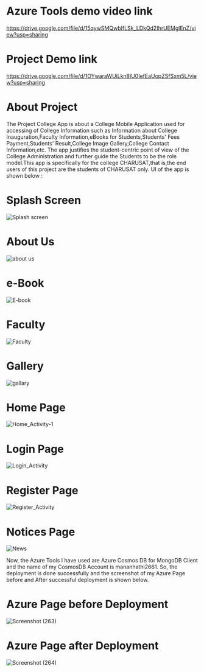 # Azure Tools demo video link
https://drive.google.com/file/d/15qywSMQwbIfLSk_LDkQd2IhrUEMglEnZ/view?usp=sharing

# Project Demo link
https://drive.google.com/file/d/1OYwaraWUiLkn8lU0IefEaUopZSfSxm5L/view?usp=sharing

# About Project 
The Project College App is about a College Mobile Application used for accessing of College Information such as Information about College Inauguration,Faculty Information,eBooks for Students,Students' Fees Payment,Students' Result,College Image Gallery,College Contact Information,etc. The app justifies the student-centric point of view of the College Administration and further guide the Students to be the role model.This app is specifically for the college CHARUSAT,that is,the end users of this project are the students of CHARUSAT only. UI of the app is shown below :

# Splash Screen 
![Splash screen](https://user-images.githubusercontent.com/68992855/155738358-4407d001-d6c1-4142-8f18-c3376491552d.jpg)

# About Us 
![about us](https://user-images.githubusercontent.com/68992855/155738786-da054c87-a23d-473b-97f8-1dbf24d67e5a.jpg)

# e-Book
![E-book](https://user-images.githubusercontent.com/68992855/155738808-69bc6f93-ef51-4303-9cae-c9fbb78d1852.jpg)

# Faculty
![Faculty](https://user-images.githubusercontent.com/68992855/155738898-55b162e6-e649-4826-9e11-142570ee4e87.jpg)

# Gallery
![gallary](https://user-images.githubusercontent.com/68992855/155739608-fee45fdc-cb5f-44e4-89af-755ba4f43301.jpg)

# Home Page 
![Home_Activity-1](https://user-images.githubusercontent.com/68992855/155739467-7916ef83-e9ac-427b-a0c1-3d113ed6d403.jpg)

# Login Page
![Login_Activity](https://user-images.githubusercontent.com/68992855/155739519-e6359436-6cdb-42a0-ac83-24183a82860f.jpg)

# Register Page
![Register_Activity](https://user-images.githubusercontent.com/68992855/155739567-4ceca659-5b93-4b3a-8b0a-269d07041d75.jpg)

# Notices Page
![News](https://user-images.githubusercontent.com/68992855/155739933-a70e9839-bcfe-4d27-bb38-dcae90fad073.jpg)



Now, the Azure Tools I have used are Azure Cosmos DB for MongoDB Client and the name of my CosmosDB Account is mananhathi2661. So, the deployment is done successfully and the screenshot of my Azure Page before and After successful deployment is shown below.

# Azure Page before Deployment
![Screenshot (263)](https://user-images.githubusercontent.com/68992855/155741092-1a65b9e9-6459-4750-b93c-cfb722437c84.png)


# Azure Page after Deployment
![Screenshot (264)](https://user-images.githubusercontent.com/68992855/155741202-b7744cf7-b4d9-4f7b-afae-ddca6715140b.png)
